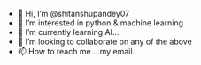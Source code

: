 - 👋 Hi, I’m @shitanshupandey07
- 👀 I’m interested in python & machine learning
- 🌱 I’m currently learning AI...
- 💞️ I’m looking to collaborate on any of the above
- 📫 How to reach me ...my email.

<!---
shitanshupandey07/shitanshupandey07 is a ✨ special ✨ repository because its `README.md` (this file) appears on your GitHub profile.
You can click the Preview link to take a look at your changes.
--->
